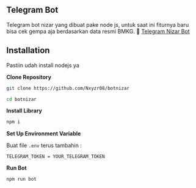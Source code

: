 ## Telegram Bot

Telegram bot nizar yang dibuat pake node js, untuk saat ini fiturnya baru bisa cek gempa aja berdasarkan data resmi BMKG. 🤖
<a href='https://t.me/nizaralghifary_bot'>Telegram Nizar Bot</a>

## Installation

Pastiin udah install nodejs ya

**Clone Repository**

```bash
git clone https://github.com/Nxyzr08/botnizar
```
```bash
cd botnizar
```

**Install Library**

```bash
npm i
```

**Set Up Environment Variable**

Buat file `.env` terus tambahin :

```env
TELEGRAM_TOKEN = YOUR_TELEGRAM_TOKEN
```

**Run Bot**

```bash
npm run bot
```
